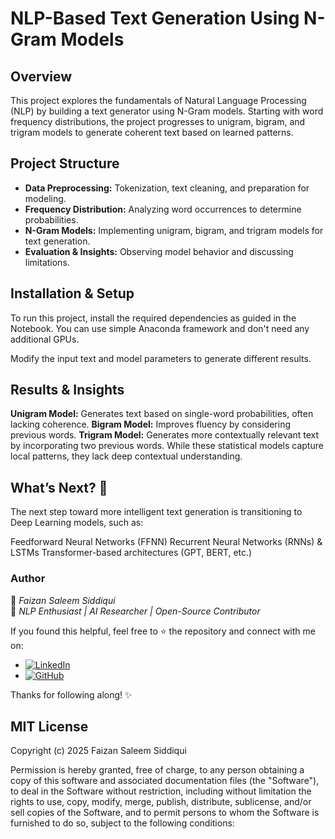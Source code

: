 # NLP-Based Text Generation Using N-Gram Models

## Overview

This project explores the fundamentals of Natural Language Processing (NLP) by building a text generator using N-Gram models. Starting with word frequency distributions, the project progresses to unigram, bigram, and trigram models to generate coherent text based on learned patterns.

## Project Structure

* **Data Preprocessing:** Tokenization, text cleaning, and preparation for modeling.
* **Frequency Distribution:** Analyzing word occurrences to determine probabilities.
* **N-Gram Models:** Implementing unigram, bigram, and trigram models for text generation.
* **Evaluation & Insights:** Observing model behavior and discussing limitations.

## Installation & Setup

To run this project, install the required dependencies as guided in the Notebook. You can use simple Anaconda framework and don't need any additional GPUs.

Modify the input text and model parameters to generate different results.

## Results & Insights
**Unigram Model:** Generates text based on single-word probabilities, often lacking coherence.
**Bigram Model:** Improves fluency by considering previous words.
**Trigram Model:** Generates more contextually relevant text by incorporating two previous words.
While these statistical models capture local patterns, they lack deep contextual understanding.

## What’s Next? 🚀
The next step toward more intelligent text generation is transitioning to Deep Learning models, such as:

Feedforward Neural Networks (FFNN)
Recurrent Neural Networks (RNNs) & LSTMs
Transformer-based architectures (GPT, BERT, etc.)



### **Author**  
👤 *Faizan Saleem Siddiqui*  
📌 *NLP Enthusiast | AI Researcher | Open-Source Contributor*  

If you found this helpful, feel free to ⭐ the repository and connect with me on:
- [![LinkedIn](https://img.shields.io/badge/LinkedIn-Profile-blue?logo=linkedin)](https://www.linkedin.com/in/faizan-saleem-siddiqui-4411bb247/)  
- [![GitHub](https://img.shields.io/badge/GitHub-Repository-black?logo=github)](https://github.com/FaizanSSDQ/NLP-and-LLMs-With-Python.git)  


Thanks for following along! ✨  


## MIT License

Copyright (c) 2025 Faizan Saleem Siddiqui

Permission is hereby granted, free of charge, to any person obtaining a copy of this software and associated documentation files (the "Software"), to deal in the Software without restriction, including without limitation the rights to use, copy, modify, merge, publish, distribute, sublicense, and/or sell copies of the Software, and to permit persons to whom the Software is furnished to do so, subject to the following conditions:

